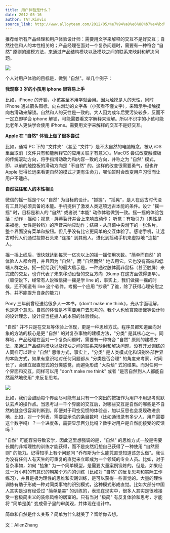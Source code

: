 ```yaml
---
title: 用户体验是什么？
date: 2012-05-16
author: TAT.Kinvix
source_link: http://www.alloyteam.com/2012/05/%e7%94%a8%e6%88%b7%e4%bd%93%e9%aa%8c%e6%98%af%e4%bb%80%e4%b9%88%ef%bc%9f/
---
```


<!-- {% raw %} - for jekyll -->

推荐给所有产品经理和用户体验设计师：需要用文字来解释的交互不是好交互；自然往往和人的本性相关的；产品经理在面对一个复杂问题时，需要有一种符合 “自然” 原则的建模方法，来通过产品结构模块以及模块之间的联系来映射和解决问题。

![](http://www.alloyteam.com/wp-content/uploads/auto_save_image/2012/05/0530202rh.jpg)

个人对用户体验的目标是，做到 "自然"。举几个例子：

**我观察 3 岁的小孩用 iphone 很容易上手**

比如，iPhone 的开锁，小孩甚至不用学就会用。因为触摸是人的天性，同时 iPhone 通过箭头图标，向右滑动的文字条（小孩看不懂文字），来暗示手指触摸向右滑动来解锁。自然和人的天性是一致的。大人因为成年后受污染较多，反而不一定立即学会 iphone 解锁，可能需要看文字解释来理解。所以不识字的小孩可能比老年人更快学会使用 iPhone。需要用文字来解释的交互不是好交互。

**Apple 在 "自然" 体验上做了很多尝试**

比如，通常 PC 下的 "文件夹"（甚至 "文件"）是不太自然的电脑概念，被从 iOS 里面取消（文件只有和能解释它的应用关联才有意义）。MacOS 尝试改变触控板的传统滚动方向，将手指滑动改为和内容一致的方向，并称之为 "自然" 模式，即，以前的触控板的滑动方向是 "不自然" 的。这样的改变很需要勇气，但也许 Apple 觉得长远来看更自然的模式才更有生命力，哪怕暂时会改变用户习惯而让用户不适应。

**自然往往和人的本性相关**

微信的摇一摇是个以 "自然" 为目标的设计。"抓握"，"摇晃"，是人在远古时代没有工具时必须具备的本能。手机提供了激发人类这项远古本能的条件。设计 "摇一摇" 时，目标是和人的 "自然" 或者说 "本能" 动作体验做到一致。摇一摇的体验包括：动作 - 摇动；视觉 - 屏幕裂开并合上来响应动作； 听觉：有吸引力（男性是来福枪，女性是铃铛）的声音来响应动作；结果 - 从屏幕中央滑下的一张名片。整个界面没有菜单和按钮。但几乎没有比它更简单的交互体验了。感谢手机，让远古时代人们通过投掷石头来 "连接" 到其他人，进化到摇动手机来虚拟地 "连接" 人。

摇一摇上线后，很快就达到每天一亿次以上的摇一摇使用次数。"简单而自然" 的体验人人都会用，并且因为 "自然"，而 "自然而然" 地去用它。它也没有高端和低端人群之分。摇一摇给我们的最大启示是，一种通过肢体而非鼠标（甚至触屏）来完成的交互，也许代表了未来移动设备的交互方向（Bump 在这方面做得更早）。（顺便说下，经常有人说微信摇一摇是学 line 的，事实上，我们做摇一摇的时候，还不知道有 line 这个软件。考据一个应用 "抄袭" 了谁，除了获得心理安慰之外，并不能提升自身的能力）

Pony 三年前曾经送给很多人一本书，《don't make me think》，光从字面理解，也是这个意思。自然的体验是不需要用户去思考的。我个人也欣赏原研哉等设计师的设计理念，设计应当挖掘人的本原的体验倾向。

"自然" 并不只是在交互等体验上体现，更是一种思维方式。程序员都知道面向对象的方法的核心是更 "自然" 的对复杂事物的建模方法，"分类" 是其核心之一。同样地，产品经理在面对一个复杂问题时，需要有一种符合 "自然" 原则的建模方法，来通过产品结构模块以及模块之间的联系来映射和解决问题。没有开发训练的人同样可以建立 "自然" 思维方式，事实上，"分类" 是人类模式化和识别外部世界的本能方式，如果有意识地对任何问题都从 "分类是否合理" 的角度来考察，时间长了，会建立起直觉式的分类感觉，而避免形成 "大杂烩" 式的结果。而对任何一个界面和交互，同样可以用 "don't make me think" 或者 "是否自然到人人都能自然而然地使用" 来反复思考。

![](http://www.alloyteam.com/wp-content/uploads/auto_save_image/2012/05/05251625p.jpg)

比如，我们会鼓励每个界面尽可能有且只有一个突出的按钮作为用户不用思考就默认去点的操作点。当思考过一千个界面的交互后，对哪些交互是自然的哪些是不自然的就会很容易判断到。即便对于司空见惯的体验点，加以反思也会发现改进余地，比如，对一个列表，需要显示总的条目数吗（比如通讯录有多少人，用户需要这个数字吗）？一个进度条，需要显示百分比吗？数字对用户是自然能接受的反馈吗？

"自然" 可能容易导致玄学，因此这里想强调的是，"自然" 的思维方式一般是需要长期的非常理性的训练才能获得，而不是突然幻想自己获得了一种使用 "自然原则" 的能力。记得知乎上有个问题问 "乔布斯为什么能凭直觉知道该怎么做"。我认为没有任何人有天生的可重复的直觉来立即成为一个领域的专业人员。比如，对于复杂事物，如何 "抽象" 为一个简单模型，是需要大量案例锻炼的。但是，如果经过一万小时的有意识的朝某个方向的训练（比如对 "自然" 的反复思考和实际工作练习），并且是极为理性的思维和实践训练，是可以获得一些直觉的。大量的理性训练有助于形成一种对同类事物的识别模式，这种模式形成直觉。比如大部分中国人其实是没有经受过 "简单是美" 的训练的，表现在现实中，很多人其实是很难接受一套极简主义的装修风格的居室的。只有当对 "极简" 有反复体验和思考，才能将 "简单是美" 变成骨子里的审美观，并体现在设计中。

简单和自然是什么关系？简单为什么就美了？留给你去想。

文：AllenZhang


<!-- {% endraw %} - for jekyll -->